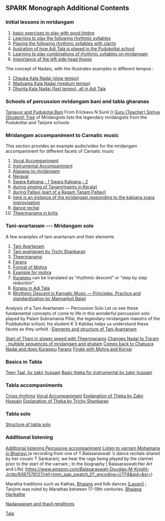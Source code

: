 ## SPARK Monograph Additional Contents

### Initial lessons in mridangam

1. [basic exercises to play with good timbre](https://youtu.be/biXasK3X2EI)
2. [Learning to play the following rhythmic syllables](https://www.youtube.com/watch?v=hlJXnyEupDs&t=49s)
3. [Playing the following rhythmic syllables with clarity](https://www.youtube.com/watch?v=EpD0LYmhQkI&list=PLBjXyeBZLWCUAaiRn4dNlf_atzoiz_ofv&index=4)
4. [llustration of how Adi Tala is played in the Pudukottai school](https://youtu.be/8OmSC0TL8YQ?t=1272)
5. [Learning to play combinations of rhythmic syllables on mridangam](https://youtu.be/hlJXnyEupDs?t=1067)
6. [Importance of the left side head thoppi](https://youtu.be/7u-hiSKwUd8?t=255)



The concept of Nadais, with the illustrates examples in different tempos :
1. [Chauka Kala Nadai (slow tempo)](https://youtu.be/fk07KY7lPlo?t=3864)
2. [Madyama Kala Nadai (medium tempo)](https://youtu.be/fk07KY7lPlo?t=3907)
3. [Dhurita Kala Nadai (fast tempo), all in Adi Tala](https://youtu.be/fk07KY7lPlo?t=3953)



### Schools of percussion mridangam bani and tabla gharanas
[Tanjavur and Pudukotai Bani](https://youtu.be/_83dUdLw87o?t=99) From Erickavu N Sunil ()
[Guru (Teacher) Sishya (Student) Tree](http://www.carnaticcorner.com/articles/guru-sishya-mridangists.html) of Mridangists lists the legendary mridangists from the Pudukottai and Tanjore schools


### Mridangam accompaniment to Carnatic music

This section provides an example audio/video for the mridangam accompaniment for different facets of Carnatic music

1. [Vocal Accompaniment](https://youtu.be/Nvn-7H_GIdA?t=685)
2. [Instrumental Accompaniment](https://youtu.be/RcUGppUD2J8?t=1412)
3. [Alapana no mridangam](https://youtu.be/hECvvLVgDIU)
4. [Neraval](https://youtu.be/0kFLHBihXbY)
5. [Swara Kalpana - 1](https://youtu.be/Peg8m5Jb2b0) [Swara Kalpana - 2](https://youtu.be/U-vThKPxv6U?t=3027)
6. [during singing of Tanam(mainly in Kerala)](https://youtu.be/vJBF3AM_an4?t=1039)
7. [during Pallavi (part of a Ragam Tanam Pallavi)](https://youtu.be/Jph6jzZM72A?t=16)
8. [here is an instance of the mridangam responding to the kalpana svara improvisation](https://youtu.be/NInq5v472zs?t=1067)
9. [dance recital](https://youtu.be/qjbq8nG72RI?t=34)
10. [Theermanams in kritis](https://youtu.be/FG8qGgXZDNY?t=1069)



### Tani-avartanam --- Mridangam solo

A few examples of tani-avartanam and their elements
1. [Tani Avartanam](https://www.youtube.com/user/indiandrumbeats/videos)
2. [Tani avartanam by Trichi Shankaran](https://www.youtube.com/watch?v=5OX2TuHmtSI)
3. [Theermanams](https://youtu.be/8OmSC0TL8YQ?t=3688)
4. [Farans](https://youtu.be/fk07KY7lPlo?t=5540)
5. [Format of Mohra](https://youtu.be/d8_NvS3DJ2E?t=244)
6. [Example for mohra](https://youtu.be/fk07KY7lPlo?t=5577)
7. [Kuraippu](https://youtu.be/mGFxqw7nIcs) can be translated as “rhythmic descent” or “step by step reduction”. 
8. [Korapu in Adi Tala](https://youtu.be/iZXfx7pRJ5s)
9. [Rhythmic Descent in Karnatic Music — Principles, Practice and standardization by Mannarkoil Balaji](https://www.academia.edu/36662438/Rhythmic_Descent_in_Karnatic_Music_Principles_Practice_and_standardization)




Analysis of a Tani Avartanam — Percussion Solo
Let us see these fundamental concepts of come to life in this wonderful percussion solo played by Palani Subramania Pillai, the legendary mridangam maestro of the Puddukottai school; his student K S Kalidas helps us understand these facets as they unfold :
[Elements and structure of Tani Avartanam](https://youtu.be/2hIAK8XGIT4)

[Start of Thani in slower speed with Theermanams](https://www.youtube.com/watch?v=dG1LZ5-RDoU)
[Changes Nadai to Tisram , multiple sequences of mridangam and ghatam](https://youtu.be/dG1LZ5-RDoU?t=260)
[Comes back to Chatusra Nadai and does Kuraippu](https://youtu.be/dG1LZ5-RDoU?t=664)
[Farans](https://youtu.be/dG1LZ5-RDoU?t=968)
[Finale with Mohra and Korvai](https://youtu.be/dG1LZ5-RDoU?t=1008)



### Basics in Tabla
[ Teen Taal, by zakir hussain](https://youtu.be/rlCWnGwWqXk?t=173)
[Basic theka for instrumental by zakir hussain](https://youtu.be/rlCWnGwWqXk?t=204)


### Tabla accompaniments
[Cross rhythms](https://youtu.be/-2RycKJJKQY?t=1707)
[Vocal Accompaniment](https://youtu.be/-2RycKJJKQY?t=1847)
[Explanation of Theka by Zakir Hussain](https://youtu.be/rlCWnGwWqXk?t=155)
[Explanation of Theka by Trichy Shankaran](https://youtu.be/8OmSC0TL8YQ?t=1176)

### Tabla solo
[Structure of tabla solo](https://youtu.be/rlCWnGwWqXk?t=215)



### Additional listening
[Additional listening Percussive accompaniment](https://youtu.be/5ieDfX2-sM8?t=882)
[Listen to varnam Mohamana in Bhairavi ](https://youtu.be/71nuLFVXzjc) (a recording from one of T.Balasaraswati ‘s dance recitals shared by her cousin T Sankaran); we hear the raga being played by the clarinet prior to the start of the varnam ; In the biography [ Balasaraswati:Her Art and Life] (https://www.amazon.com/Balasaraswati-Douglas-M-Knight-Jr/dp/9387578127/ref=tmm_pap_swatch_0?_encoding=UTF8&qid=&sr=) 

Maratha traditions such as Kathas, [Bhajans](https://youtu.be/8ON3q8XXyLQ) and folk dances [(Lavani)](https://youtu.be/GOEJZslEu6I) ; Tanjore was ruled by Marathas between 17–19th centuries. 
[Bhajana](https://youtu.be/6rUJEr7cCb0?t=356)
[Harikathe](https://youtu.be/Vy7DoFIJx-4)

[Nadaswaram and thavil renditions](https://www.youtube.com/playlist?list=PLTxTDSSOEwjJuaQo6dHHJQFA0aIAa1f-T)

[Tala](https://www.wikiwand.com/en/Tala_(music))







